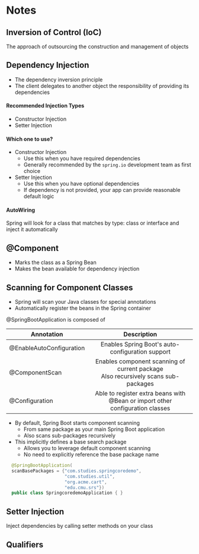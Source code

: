 # Notes

## Inversion of Control (IoC)

The approach of outsourcing the
construction and management of objects

## Dependency Injection

* The dependency inversion principle
* The client delegates to another object
the responsibility of providing its
dependencies

#### Recommended Injection Types

* Constructor Injection
* Setter Injection

#### Which one to use?

* Constructor Injection
  * Use this when you have required dependencies
  * Generally recommended by the `spring.io` development team as first choice
* Setter Injection
  * Use this when you have optional dependencies
  * If dependency is not provided, your app can provide reasonable default logic

#### AutoWiring

Spring will look for a class that matches by type: class or interface and inject it automatically

## @Component

* Marks the class as a Spring Bean
* Makes the bean available for dependency injection

## Scanning for Component Classes

* Spring will scan your Java classes for special annotations
* Automatically register the beans in the Spring container

@SpringBootApplication is composed of

| Annotation               |                                      Description                                      |
|--------------------------|:-------------------------------------------------------------------------------------:|
| @EnableAutoConfiguration |                   Enables Spring Boot's auto-configuration support                    |
| @ComponentScan           | Enables component scanning of current package<br/>Also recursively scans sub-packages |
| @Configuration           |     Able to register extra beans with @Bean or import other configuration classes     |

* By default, Spring Boot starts component scanning
  * From same package as your main Spring Boot application
  * Also scans sub-packages recursively
* This implicitly defines a base search package
  * Allows you to leverage default component scanning
  * No need to explicitly reference the base package name

``` java
  @SpringBootApplication(
  scanBasePackages = {"com.studies.springcoredemo",
                      "com.studies.util",
                      "org.acme.cart",
                      "edu.cmu.srs"})
  public class SpringcoredemoApplication { }
```

## Setter Injection

Inject dependencies by calling setter methods on your class

## Qualifiers


